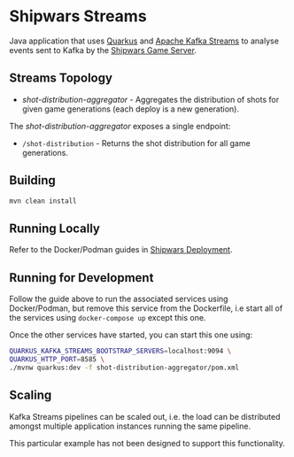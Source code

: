 # Shipwars Streams

Java application that uses [Quarkus](https://quarkus.io/) and [Apache Kafka Streams](https://kafka.apache.org/documentation/streams)
to analyse events sent to Kafka by the [Shipwars Game Server](https://github.com/redhat-gamedev/shipwars-game-server).

## Streams Topology

* _shot-distribution-aggregator_ - Aggregates the distribution of shots for given game generations (each deploy is a new generation).

The _shot-distribution-aggregator_ exposes a single endpoint:

* `/shot-distribution` - Returns the shot distribution for all game generations.

## Building

```bash
mvn clean install
```

## Running Locally

Refer to the Docker/Podman guides in [Shipwars Deployment](https://github.com/redhat-gamedev/shipwars-deployment).

## Running for Development

Follow the guide above to run the associated services using Docker/Podman, but
remove this service from the Dockerfile, i.e start all of the services using
`docker-compose up` except this one.

Once the other services have started, you can start this one using:

```bash
QUARKUS_KAFKA_STREAMS_BOOTSTRAP_SERVERS=localhost:9094 \
QUARKUS_HTTP_PORT=8585 \
./mvnw quarkus:dev -f shot-distribution-aggregator/pom.xml
```

## Scaling

Kafka Streams pipelines can be scaled out, i.e. the load can be distributed
amongst multiple application instances running the same pipeline.

This particular example has not been designed to support this functionality.
